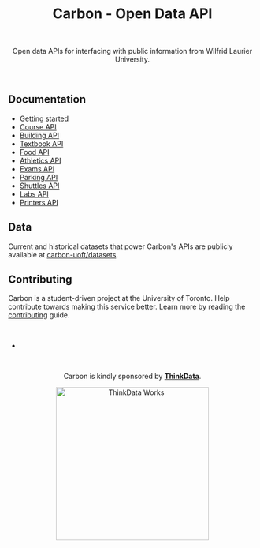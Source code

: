 <h1 align="center">Carbon - Open Data API</h1>

<br />

<p align="center">
  Open data APIs for interfacing with public information from Wilfrid Laurier University.
</p>

<br />

## Documentation

* [Getting started](https://github.com/carbon-uoft/documentation/blob/master/getting-started/README.md)
* [Course API](https://github.com/carbon-uoft/documentation/blob/master/endpoints/courses/README.md)
* [Building API](https://github.com/carbon-uoft/documentation/blob/master/endpoints/buildings/README.md)
* [Textbook API](https://github.com/carbon-uoft/documentation/blob/master/endpoints/textbooks/README.md)
* [Food API](https://github.com/carbon-uoft/documentation/blob/master/endpoints/food/README.md)
* [Athletics API](https://github.com/carbon-uoft/documentation/blob/master/endpoints/athletics/README.md)
* [Exams API](https://github.com/carbon-uoft/documentation/blob/master/endpoints/exams/README.md)
* [Parking API](https://github.com/carbon-uoft/documentation/blob/master/endpoints/transportation/parking/README.md)
* [Shuttles API](https://github.com/carbon-uoft/documentation/blob/master/endpoints/transportation/shuttles/README.md)
* [Labs API](https://github.com/carbon-uoft/documentation/blob/master/endpoints/cdf/labs/README.md)
* [Printers API](https://github.com/carbon-uoft/documentation/blob/master/endpoints/cdf/printers/README.md)

## Data

Current and historical datasets that power Carbon's APIs are publicly available at [carbon-uoft/datasets](https://github.com/carbon-uoft/datasets).

## Contributing

Carbon is a student-driven project at the University of Toronto. Help contribute towards making this service better. Learn more by reading the [contributing](https://github.com/carbon-uoft/documentation/blob/master/getting-started/contributing.md) guide.

<br />

-

<br />

<p align="center">
  Carbon is kindly sponsored by <b><a href="http://thinkdataworks.com">ThinkData</a></b>.
</p>

<p align="center">
  <a href="http://thinkdataworks.com">
    <img src="http://thinkdataworks.com/images/tdwlogo.svg" alt="ThinkData Works" width="310" />
  </a>
</p>
